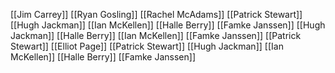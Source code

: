 [[Jim Carrey]]
[[Ryan Gosling]]
[[Rachel McAdams]]
[[Patrick Stewart]]
[[Hugh Jackman]]
[[Ian McKellen]]
[[Halle Berry]]
[[Famke Janssen]]
[[Hugh Jackman]]
[[Halle Berry]]
[[Ian McKellen]]
[[Famke Janssen]]
[[Patrick Stewart]]
[[Elliot Page]]
[[Patrick Stewart]]
[[Hugh Jackman]]
[[Ian McKellen]]
[[Halle Berry]]
[[Famke Janssen]]
